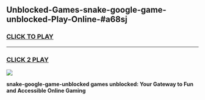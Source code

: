 
## Unblocked-Games-snake-google-game-unblocked-Play-Online-#a68sj
<h3>
<a href="https://premium.freeplayer.one?title=snake-google-game-unblocked&ref=27F">CLICK TO PLAY</a></h3>
<hr>

<h3>
<a href="https://premium.freeplayer.one?title=snake-google-game-unblocked&ref=27F">CLICK 2 PLAY</a>
  
</h3>

<a href="https://premium.freeplayer.one?title=snake-google-game-unblocked&ref=27F"><img src="https://clearcache.store/games.png"></a>


**snake-google-game-unblocked games unblocked: Your Gateway to Fun and Accessible Online Gaming**
